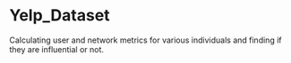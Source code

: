 # Yelp_Dataset
Calculating user and network metrics for various individuals and finding if they are influential or not.
